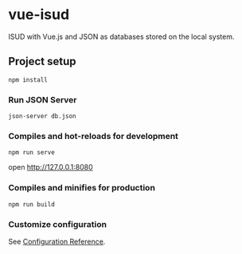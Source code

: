 # vue-isud
ISUD with Vue.js and JSON as databases stored on the local system.

## Project setup
```
npm install
```

### Run JSON Server
```
json-server db.json
```

### Compiles and hot-reloads for development
```
npm run serve
```
open http://127.0.0.1:8080

### Compiles and minifies for production
```
npm run build
```

### Customize configuration
See [Configuration Reference](https://cli.vuejs.org/config/).

